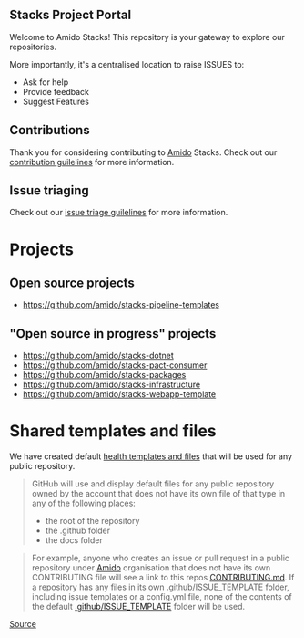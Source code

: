 Stacks Project Portal
------------------

Welcome to Amido Stacks! This repository is your gateway to explore our repositories. 

More importantly, it's a centralised location to raise ISSUES to:
- Ask for help
- Provide feedback
- Suggest Features

## Contributions
Thank you for considering contributing to [Amido](https://amido.com/) Stacks. Check out our [contribution guilelines](./CONTRIBUTING.md) for more information.

## Issue triaging
Check out our [issue triage guilelines](./ISSUE-TRIAGE.md) for more information.


# Projects
## Open source projects
- https://github.com/amido/stacks-pipeline-templates

## "Open source in progress" projects
- https://github.com/amido/stacks-dotnet
- https://github.com/amido/stacks-pact-consumer
- https://github.com/amido/stacks-packages
- https://github.com/amido/stacks-infrastructure
- https://github.com/amido/stacks-webapp-template


# Shared templates and files

We have created default [health templates and files](.github) that will be used for any public repository. 

> GitHub will use and display default files for any public repository owned by the account that does not have its own file of that type in any of the following places:
  > * the root of the repository
  > * the .github folder
  > * the docs folder
  
> For example, anyone who creates an issue or pull request in a public repository under [Amido](https://github.com/amido/) organisation that does not have its own CONTRIBUTING file will see a link to this repos [CONTRIBUTING.md](.github/CONTRIBUTING.md). If a repository has any files in its own .github/ISSUE_TEMPLATE folder, including issue templates or a config.yml file, none of the contents of the default [.github/ISSUE_TEMPLATE](.github/ISSUE_TEMPLATE) folder will be used.

  [Source](https://help.github.com/en/github/building-a-strong-community/creating-a-default-community-health-file)




